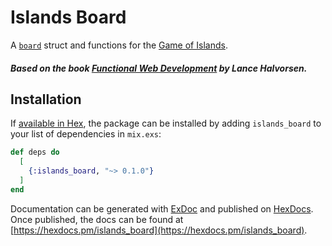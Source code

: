 # Islands Board

A [`board`][board] struct and functions for the [Game of Islands][readme].

##### Based on the book [Functional Web Development](https://pragprog.com/book/lhelph/functional-web-development-with-elixir-otp-and-phoenix) by Lance Halvorsen.

## Installation

If [available in Hex](https://hex.pm/docs/publish), the package can be installed
by adding `islands_board` to your list of dependencies in `mix.exs`:

```elixir
def deps do
  [
    {:islands_board, "~> 0.1.0"}
  ]
end
```

Documentation can be generated with [ExDoc](https://github.com/elixir-lang/ex_doc)
and published on [HexDocs](https://hexdocs.pm). Once published, the docs can
be found at [https://hexdocs.pm/islands_board](https://hexdocs.pm/islands_board).

[board]: https://hexdocs.pm/islands_board/Islands.Board.html#t:t/0
[readme]: https://github.com/RaymondLoranger/islands_vue_client#readme

